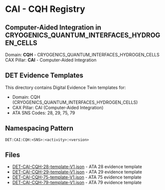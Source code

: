 # CAI - CQH Registry

## Computer-Aided Integration in CRYOGENICS_QUANTUM_INTERFACES_HYDROGEN_CELLS

Domain: **CQH** - CRYOGENICS_QUANTUM_INTERFACES_HYDROGEN_CELLS  
CAX Pillar: **CAI** - Computer-Aided Integration

## DET Evidence Templates

This directory contains Digital Evidence Twin templates for:
- Domain: CQH (CRYOGENICS_QUANTUM_INTERFACES_HYDROGEN_CELLS)
- CAX Pillar: CAI (Computer-Aided Integration)
- ATA SNS Codes: 28, 29, 75, 79

## Namespacing Pattern
```
DET:CAI:CQH:<SNS>:<activity>:<version>
```

## Files
- [DET-CAI-CQH-28-template-V1.json](DET-CAI-CQH-28-template-V1.json) - ATA 28 evidence template
- [DET-CAI-CQH-29-template-V1.json](DET-CAI-CQH-29-template-V1.json) - ATA 29 evidence template
- [DET-CAI-CQH-75-template-V1.json](DET-CAI-CQH-75-template-V1.json) - ATA 75 evidence template
- [DET-CAI-CQH-79-template-V1.json](DET-CAI-CQH-79-template-V1.json) - ATA 79 evidence template
